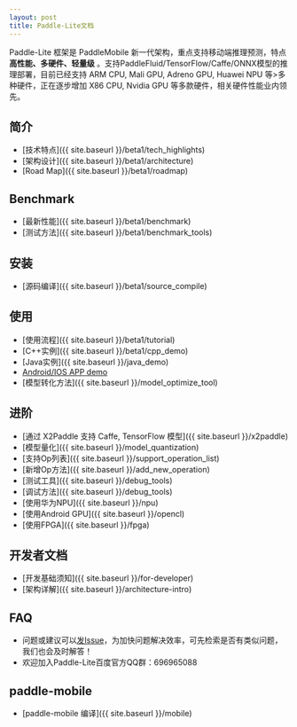 ```yaml
---
layout: post
title: Paddle-Lite文档
---
```


Paddle-Lite 框架是 PaddleMobile 新一代架构，重点支持移动端推理预测，特点**高性能、多硬件、轻量级** 。支持PaddleFluid/TensorFlow/Caffe/ONNX模型的推理部署，目前已经支持 ARM CPU, Mali GPU, Adreno GPU, Huawei NPU 等>多种硬件，正在逐步增加 X86 CPU, Nvidia GPU 等多款硬件，相关硬件性能业内领先。


## 简介

- [技术特点]({{ site.baseurl }}/beta1/tech_highlights)
- [架构设计]({{ site.baseurl }}/beta1/architecture)
- [Road Map]({{ site.baseurl }}/beta1/roadmap)

## Benchmark

- [最新性能]({{ site.baseurl }}/beta1/benchmark)
- [测试方法]({{ site.baseurl }}/beta1/benchmark_tools)

## 安装

- [源码编译]({{ site.baseurl }}/beta1/source_compile)

## 使用

- [使用流程]({{ site.baseurl }}/beta1/tutorial)
- [C++实例]({{ site.baseurl }}/beta1/cpp_demo)
- [Java实例]({{ site.baseurl }}/java_demo)
- [Android/IOS APP demo](https://github.com/PaddlePaddle/Paddle-Lite-Demo)
- [模型转化方法]({{ site.baseurl }}/model_optimize_tool)

## 进阶

- [通过 X2Paddle 支持 Caffe, TensorFlow 模型]({{ site.baseurl }}/x2paddle)
- [模型量化]({{ site.baseurl }}/model_quantization)
- [支持Op列表]({{ site.baseurl }}/support_operation_list)
- [新增Op方法]({{ site.baseurl }}/add_new_operation)
- [测试工具]({{ site.baseurl }}/debug_tools)
- [调试方法]({{ site.baseurl }}/debug_tools)
- [使用华为NPU]({{ site.baseurl }}/npu)
- [使用Android GPU]({{ site.baseurl }}/opencl)
- [使用FPGA]({{ site.baseurl }}/fpga)

## 开发者文档

- [开发基础须知]({{ site.baseurl }}/for-developer)
- [架构详解]({{ site.baseurl }}/architecture-intro)

## FAQ

- 问题或建议可以[发Issue](https://github.com/PaddlePaddle/Paddle-Lite/issues)，为加快问题解决效率，可先检索是否有类似问题，我们也会及时解答！
- 欢迎加入Paddle-Lite百度官方QQ群：696965088

## paddle-mobile

- [paddle-mobile 编译]({{ site.baseurl }}/mobile)

